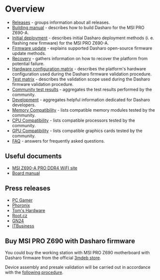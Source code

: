 # Overview

<!--

_**TBD**: this page should contain most important information about Dasharo OSF
support for MSI PRO Z690 including presentations, demos, external
resources, reviews etc. Currently it just points to subsecations of the
documentation._

-->

* [Releases](releases.md) - groups information about all releases.
* [Building manual](building-manual.md) - describes how to build Dasharo for
    the MSI PRO Z690-A.
* [Initial deployment](initial-deployment.md) - describes initial Dasharo
    deployment methods (i. e. flashing new firmware) for the MSI PRO Z690-A.
* [Firmware update](firmware-update.md) - explains supported Dasharo
    open-source firmware update methods.
* [Recovery](recovery.md) - gathers information on how to recover the platform
    from potential failure.
* [Hardware configuration matrix](hardware-matrix.md) - describes the
    platform's hardware configuration used during the Dasharo firmware
    validation procedure.
* [Test matrix](test-matrix.md) - describes the validation scope used during the
    Dasharo firmware validation procedure.
* [Community test results](community-test-results.md) - aggregates the test
    results performed by the community.
* [Development](development.md) - aggregates helpful information dedicated for Dasharo developers.
* [Memory Compatibility](memory-hcl.md) - lists compatible memory modules
    tested by the community.
* [CPU Compatibility](cpu-hcl.md) - lists compatible processors tested by
    the community.
* [GPU Compatibility](gpu-hcl.md) - lists compatible graphics cards tested
    by the community.
* [FAQ](faq.md) - answers for frequently asked questions.

## Useful documents

* [MSI Z690-A PRO DDR4 WiFI site](https://www.msi.com/Motherboard/PRO-Z690-A-WIFI-DDR4)
* [Board manual](https://download.msi.com/archive/mnu_exe/mb/PROZ690-AWIFIDDR4_PROZ690-ADDR4100x150.pdf)

## Press releases

* [PC Gamer](https://www.pcgamer.com/coreboot-on-intel-motherboard/)
* [Phoronix](https://www.phoronix.com/scan.php?page=news_item&px=Coreboot-Start-ADL-MSI-Dasharo)
* [Tom's Hardware](https://www.tomshardware.com/news/msi-z690-a-pro-wifi-coreboot)
* [Root.cz](https://www.root.cz/zpravicky/port-coreboot-na-intel-alder-lake-z690-od-msi/)
* [GN24](https://game-news24.com/2022/04/13/open-source-coreboot-bios-is-ported-to-msi-z690-a-motherboard/)
* [ITBusiness](https://itbusiness.com.ua/gamezone/113401-u-etogo-neubivaemogo-bios-s-otkrytym-ishodnym-kodom-ogromnyj-potenczial.html)

## Buy MSI PRO Z690 with Dasharo firmware

You could buy the working station with MSI PRO Z690 motherboard with Dasharo
firmware from the official
[3mdeb store](https://3mdeb.com/shop/).

Device assembly and presale validation will be carried out in accordance
with the [following procedure](../../transparent-validation/msi-z690/assembly-and-validation.md).
